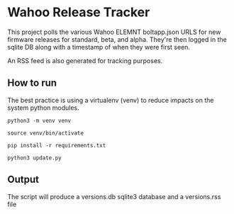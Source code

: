 # Wahoo Release Tracker

This project polls the various Wahoo ELEMNT boltapp.json URLS for new firmware releases for standard, beta, and alpha. They're then logged in the sqlite DB along with a timestamp of when they were first seen.

An RSS feed is also generated for tracking purposes.

## How to run

The best practice is using a virtualenv (venv) to reduce impacts on the system python modules.

`python3 -m venv venv`

`source venv/bin/activate`

`pip install -r requirements.txt`

`python3 update.py`

## Output

The script will produce a versions.db sqlite3 database and a versions.rss file
